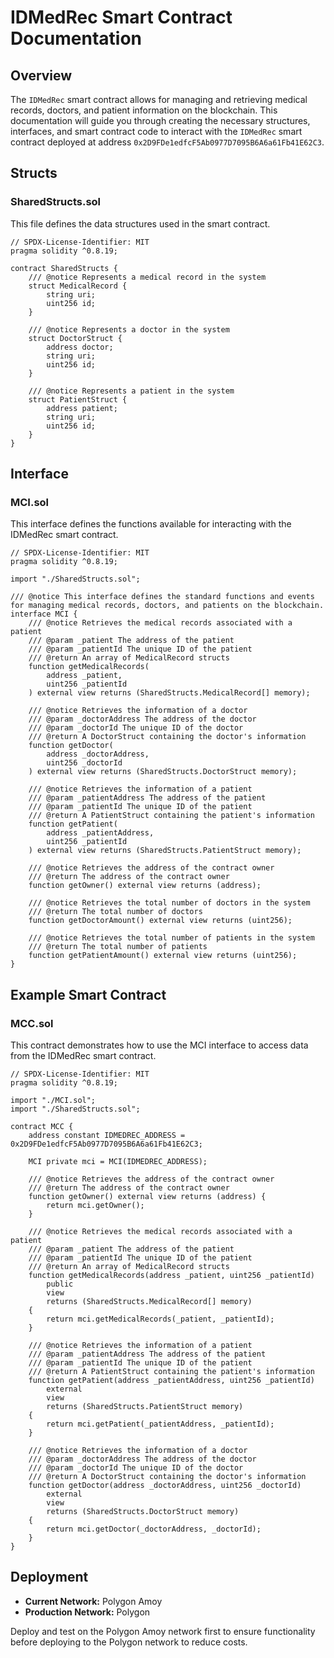 # IDMedRec Smart Contract Documentation

## Overview

The `IDMedRec` smart contract allows for managing and retrieving medical records, doctors, and patient information on the blockchain. This documentation will guide you through creating the necessary structures, interfaces, and smart contract code to interact with the `IDMedRec` smart contract deployed at address `0x2D9FDe1edfcF5Ab0977D7095B6A6a61Fb41E62C3`.

## Structs

### SharedStructs.sol

This file defines the data structures used in the smart contract.

```solidity
// SPDX-License-Identifier: MIT
pragma solidity ^0.8.19;

contract SharedStructs {
    /// @notice Represents a medical record in the system
    struct MedicalRecord {
        string uri;
        uint256 id;
    }

    /// @notice Represents a doctor in the system
    struct DoctorStruct {
        address doctor;
        string uri;
        uint256 id;
    }

    /// @notice Represents a patient in the system
    struct PatientStruct {
        address patient;
        string uri;
        uint256 id;
    }
}
```

## Interface

### MCI.sol

This interface defines the functions available for interacting with the IDMedRec smart contract.

```solidity
// SPDX-License-Identifier: MIT
pragma solidity ^0.8.19;

import "./SharedStructs.sol";

/// @notice This interface defines the standard functions and events for managing medical records, doctors, and patients on the blockchain.
interface MCI {
    /// @notice Retrieves the medical records associated with a patient
    /// @param _patient The address of the patient
    /// @param _patientId The unique ID of the patient
    /// @return An array of MedicalRecord structs
    function getMedicalRecords(
        address _patient,
        uint256 _patientId
    ) external view returns (SharedStructs.MedicalRecord[] memory);

    /// @notice Retrieves the information of a doctor
    /// @param _doctorAddress The address of the doctor
    /// @param _doctorId The unique ID of the doctor
    /// @return A DoctorStruct containing the doctor's information
    function getDoctor(
        address _doctorAddress,
        uint256 _doctorId
    ) external view returns (SharedStructs.DoctorStruct memory);

    /// @notice Retrieves the information of a patient
    /// @param _patientAddress The address of the patient
    /// @param _patientId The unique ID of the patient
    /// @return A PatientStruct containing the patient's information
    function getPatient(
        address _patientAddress,
        uint256 _patientId
    ) external view returns (SharedStructs.PatientStruct memory);

    /// @notice Retrieves the address of the contract owner
    /// @return The address of the contract owner
    function getOwner() external view returns (address);

    /// @notice Retrieves the total number of doctors in the system
    /// @return The total number of doctors
    function getDoctorAmount() external view returns (uint256);

    /// @notice Retrieves the total number of patients in the system
    /// @return The total number of patients
    function getPatientAmount() external view returns (uint256);
}
```

## Example Smart Contract

### MCC.sol

This contract demonstrates how to use the MCI interface to access data from the IDMedRec smart contract.

```solidity
// SPDX-License-Identifier: MIT
pragma solidity ^0.8.19;

import "./MCI.sol";
import "./SharedStructs.sol";

contract MCC {
    address constant IDMEDREC_ADDRESS = 0x2D9FDe1edfcF5Ab0977D7095B6A6a61Fb41E62C3;

    MCI private mci = MCI(IDMEDREC_ADDRESS);

    /// @notice Retrieves the address of the contract owner
    /// @return The address of the contract owner
    function getOwner() external view returns (address) {
        return mci.getOwner();
    }

    /// @notice Retrieves the medical records associated with a patient
    /// @param _patient The address of the patient
    /// @param _patientId The unique ID of the patient
    /// @return An array of MedicalRecord structs
    function getMedicalRecords(address _patient, uint256 _patientId)
        public
        view
        returns (SharedStructs.MedicalRecord[] memory)
    {
        return mci.getMedicalRecords(_patient, _patientId);
    }

    /// @notice Retrieves the information of a patient
    /// @param _patientAddress The address of the patient
    /// @param _patientId The unique ID of the patient
    /// @return A PatientStruct containing the patient's information
    function getPatient(address _patientAddress, uint256 _patientId)
        external
        view
        returns (SharedStructs.PatientStruct memory)
    {
        return mci.getPatient(_patientAddress, _patientId);
    }

    /// @notice Retrieves the information of a doctor
    /// @param _doctorAddress The address of the doctor
    /// @param _doctorId The unique ID of the doctor
    /// @return A DoctorStruct containing the doctor's information
    function getDoctor(address _doctorAddress, uint256 _doctorId)
        external
        view
        returns (SharedStructs.DoctorStruct memory)
    {
        return mci.getDoctor(_doctorAddress, _doctorId);
    }
}
```
## Deployment

- **Current Network:** Polygon Amoy
- **Production Network:** Polygon

Deploy and test on the Polygon Amoy network first to ensure functionality before deploying to the Polygon network to reduce costs.
